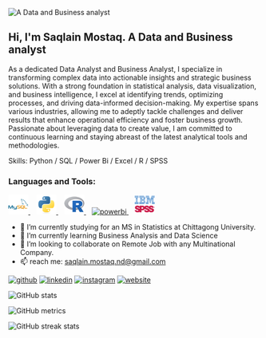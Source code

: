 ![A Data and Business analyst ](https://media.licdn.com/dms/image/D5616AQF7wzCOTEPAkA/profile-displaybackgroundimage-shrink_350_1400/0/1681712379802?e=1723680000&v=beta&t=E165m2lCtqfRGVJuGrDn89TLGAd9Fz_Mhvn-8kIND3c)
## Hi, I'm Saqlain Mostaq. A Data and Business analyst 

As a dedicated Data Analyst and Business Analyst, I specialize in transforming complex data into actionable insights and strategic business solutions. With a strong foundation in statistical analysis, data visualization, and business intelligence, I excel at identifying trends, optimizing processes, and driving data-informed decision-making. My expertise spans various industries, allowing me to adeptly tackle challenges and deliver results that enhance operational efficiency and foster business growth. Passionate about leveraging data to create value, I am committed to continuous learning and staying abreast of the latest analytical tools and methodologies.

Skills: Python / SQL / Power Bi / Excel / R / SPSS 

<p align="left">
</p>

<h3 align="left">Languages and Tools:</h3>
<p align="left">
  <a href="https://www.mysql.com/" target="_blank" rel="noreferrer">
    <img src="https://raw.githubusercontent.com/devicons/devicon/master/icons/mysql/mysql-original-wordmark.svg" alt="mysql" width="40" height="40"/>
  </a>&nbsp;&nbsp;
  <a href="https://www.python.org" target="_blank" rel="noreferrer">
    <img src="https://raw.githubusercontent.com/devicons/devicon/master/icons/python/python-original.svg" alt="python" width="40" height="40"/>
  </a>&nbsp;&nbsp;
  <a href="https://www.r-project.org/" target="_blank" rel="noreferrer">
    <img src="https://raw.githubusercontent.com/devicons/devicon/master/icons/r/r-original.svg" alt="r" width="40" height="40"/>
  </a>&nbsp;&nbsp;
  <a href="https://powerbi.microsoft.com/" target="_blank" rel="noreferrer">
    <img src="https://raw.githubusercontent.com/devicons/devicon/master/icons/powerbi/powerbi-original.svg" alt="powerbi" width="40" height="40"/>
  </a>&nbsp;&nbsp;
  <a href="https://www.ibm.com/products/spss-statistics" target="_blank" rel="noreferrer">
    <img src="https://raw.githubusercontent.com/devicons/devicon/master/icons/spss/spss-original.svg" alt="spss" width="40" height="40"/>
  </a>
</p>



- 🔭 I’m currently studying for an MS in Statistics at Chittagong University. 
- 🌱 I’m currently learning Business Analysis and Data Science  
- 👯 I’m looking to collaborate on Remote Job with any Multinational Company. 
- 📫 reach me: saqlain.mostaq.nd@gmail.com 


[<img src='https://cdn.jsdelivr.net/npm/simple-icons@3.0.1/icons/github.svg' alt='github' height='40'>](https://github.com/https://github.com/mostaq30)  [<img src='https://cdn.jsdelivr.net/npm/simple-icons@3.0.1/icons/linkedin.svg' alt='linkedin' height='40'>](https://www.linkedin.com/in/https://www.linkedin.com/in/saqlain-mostak-762380233//)  [<img src='https://cdn.jsdelivr.net/npm/simple-icons@3.0.1/icons/instagram.svg' alt='instagram' height='40'>](https://www.instagram.com/https://www.instagram.com/villsaqi__30//)  [<img src='https://cdn.jsdelivr.net/npm/simple-icons@3.0.1/icons/icloud.svg' alt='website' height='40'>](https://www.linkedin.com/in/saqlain-mostak-762380233/)

![GitHub stats](https://github-readme-stats.vercel.app/api?username=https://github.com/mostaq30&show_icons=true)  

![GitHub metrics](https://metrics.lecoq.io/https://github.com/mostaq30)  

![GitHub streak stats](https://streak-stats.demolab.com/?user=https://github.com/mostaq30)  


